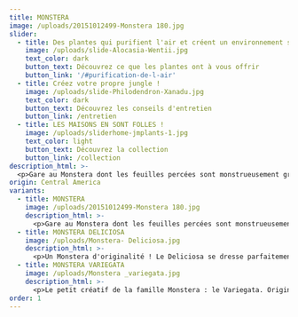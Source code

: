```yaml
---
title: MONSTERA
image: /uploads/20151012499-Monstera 180.jpg
slider:
  - title: Des plantes qui purifient l'air et créent un environnement sain
    image: /uploads/slide-Alocasia-Wentii.jpg
    text_color: dark
    button_text: Découvrez ce que les plantes ont à vous offrir
    button_link: '/#purification-de-l-air'
  - title: Créez votre propre jungle !
    image: /uploads/slide-Philodendron-Xanadu.jpg
    text_color: dark
    button_text: Découvrez les conseils d'entretien
    button_link: /entretien
  - title: LES MAISONS EN SONT FOLLES !
    image: /uploads/sliderhome-jmplants-1.jpg
    text_color: light
    button_text: Découvrez la collection
    button_link: /collection
description_html: >-
  <p>Gare au Monstera dont les feuilles percées sont monstrueusement grandes. Le Monstera est plus connu sous le nom de « plante-gruyère ». C'est elles vieillissent que les feuilles commencent à présenter ces trous si particuliers qui créent un effet jungle.</p><p>La plante idéale pour toutes les personnes qui n'ont pas trop de temps à consacrer à l'entretien. Croissance sans problème garantie. La plante assainit également l'air de la maison : les feuilles capturent les substances nocives qui se trouvent dans l'air.</p>
origin: Central America
variants:
  - title: MONSTERA
    image: /uploads/20151012499-Monstera 180.jpg
    description_html: >-
      <p>Gare au Monstera dont les feuilles percées sont monstrueusement grandes. Le Monstera est plus connu sous le nom de « plante-gruyère ». C'est elles vieillissent que les feuilles commencent à présenter ces trous si particuliers qui créent un effet jungle.</p><p>La plante idéale pour toutes les personnes qui n'ont pas trop de temps à consacrer à l'entretien. Croissance sans problème garantie. La plante assainit également l'air de la maison : les feuilles capturent les substances nocives qui se trouvent dans l'air.</p>
  - title: MONSTERA DELICIOSA
    image: /uploads/Monstera- Deliciosa.jpg
    description_html: >-
      <p>Un Monstera d'originalité ! Le Deliciosa se dresse parfaitement sans tuteur. Et c'est pourtant un vrai Monstera. Une plante sauvage, somptueuse et originale avec ses feuilles échancrées !</p>
  - title: MONSTERA VARIEGATA
    image: /uploads/Monstera _variegata.jpg
    description_html: >-
      <p>Le petit créatif de la famille Monstera : le Variegata. Original et différent. Qui a dit que les feuilles des plantes devaient toujours être vertes ? Les feuilles du Variegata affichent fièrement une très jolie ligne blanche. Du plus bel effet !</p>
order: 1
---
```



